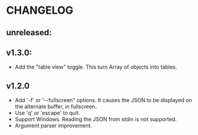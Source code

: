 CHANGELOG
=========

unreleased:
-----------

v1.3.0:
-------
- Add the "table view" toggle. This turn Array of objects into tables.

v1.2.0
------

- Add '-f' or '--fullscreen" options. It causes the JSON to be displayed on the
  alternate buffer, in fullscreen.
- Use 'q' or 'escape' to quit.
- Support Windows. Reading the JSON from stdin is not supported.
- Argument parser improvement.

